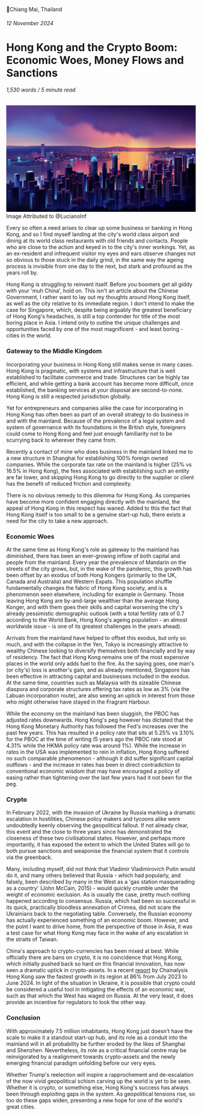 📍Chiang Mai, Thailand

###### 12 November 2024

# Hong Kong and the Crypto Boom: Economic Woes, Money Flows and Sanctions

###### 1,530 words / 5 minute read

![hong_kong](/static/hong_kong_002.jpg)
Image Attributed to @LucianoInf

Every so often a need arises to clear up some business or banking in Hong Kong, and so I find myself landing at the city's world class airport and dining at its world class restaurants with old friends and contacts. People who are close to the action and keyed in to the city's inner workings. Yet, as an ex-resident and infrequent visitor my eyes and ears observe changes not so obvious to those stuck in the daily grind, in the same way the ageing process is invisible from one day to the next, but stark and profound as the years roll by.

Hong Kong is struggling to reinvent itself. Before you boomers get all giddy with your 'muh China', hold on. This isn't an article about the Chinese Government, I rather want to lay out my thoughts around Hong Kong itself, as well as the city relative to its immediate region. I don't intend to make the case for Singapore, which, despite being arguably the greatest beneficiary of Hong Kong's headaches, is still a top contender for title of the most boring place in Asia. I intend only to outline the unique challenges and opportunities faced by one of the most magnificent - and least boring - cities in the world.

### Gateway to the Middle Kingdom

Incorporating your business in Hong Kong still makes sense in many cases. Hong Kong is pragmatic, with systems and infrastructure that is well established to facilitate commerce and trade. Structures can be highly tax efficient, and while getting a bank account has become more difficult, once established, the banking services at your disposal are second-to-none. Hong Kong is still a respected jurisdiction globally.

Yet for entrepreneurs and companies alike the case for incorporating in Hong Kong has often been as part of an overall strategy to do business in and with the mainland. Because of the prevalence of a legal system and system of governance with its foundations in the British style, foreigners could come to Hong Kong and feel just enough familiarity not to be scurrying back to wherever they came from.

Recently a contact of mine who does business in the mainland linked me to a new structure in Shanghai for establishing 100% foreign owned companies. While the corporate tax rate on the mainland is higher (25% vs 16.5% in Hong Kong), the fees associated with establishing such an entity are far lower, and skipping Hong Kong to go directly to the supplier or client has the benefit of reduced friction and complexity.

There is no obvious remedy to this dilemma for Hong Kong. As companies have become more confident engaging directly with the mainland, the appeal of Hong Kong in this respect has waned. Added to this the fact that Hong Kong itself is too small to be a genuine start-up hub, there exists a need for the city to take a new approach.

### Economic Woes

At the same time as Hong Kong's role as gateway to the mainland has diminished, there has been an ever-growing inflow of both capital and people from the mainland. Every year the prevalence of Mandarin on the streets of the city grows, but, in the wake of the pandemic, this growth has been offset by an exodus of both Hong Kongers (primarily to the UK, Canada and Australia) and Western Expats. This population shuffle fundamentally changes the fabric of Hong Kong society, and is a phenomenon seen elsewhere, including for example in Germany. Those leaving Hong Kong are by-and-large wealthier than the average Hong Konger, and with them goes their skills and capital worsening the city's already pessimistic demographic outlook (with a total fertility rate of 0.7 according to the World Bank, Hong Kong's ageing population - an almost worldwide issue - is one of its greatest challenges in the years ahead).

Arrivals from the mainland have helped to offset this exodus, but only so much, and with the collapse in the Yen, Tokyo is increasingly attractive to wealthy Chinese looking to diversify themselves both financially and by way of residency. The fact that Hong Kong remains one of the most expensive places in the world only adds fuel to the fire. As the saying goes, one man's (or city's) loss is another's gain, and as already mentioned, Singapore has been effective in attracting capital and businesses included in the exodus. At the same time, countries such as Malaysia with its sizeable Chinese diaspora and corporate structures offering tax rates as low as 3% (via the Labuan incorporation route), are also seeing an uptick in interest from those who might otherwise have stayed in the Fragrant Harbour.

While the economy on the mainland has been sluggish, the PBOC has adjusted rates downwards. Hong Kong's peg however has dictated that the Hong Kong Monetary Authority has followed the Fed's increases over the past few years. This has resulted in a policy rate that sits at 5.25% vs 3.10% for the PBOC at the time of writing (5 years ago the PBOC rate stood at 4.31% while the HKMA policy rate was around 1%). While the increase in rates in the USA was implemented to rein in inflation, Hong Kong suffered no such comparable phenomenon - although it did suffer significant capital outflows - and the increase in rates has been in direct contradiction to conventional economic wisdom that may have encouraged a policy of easing rather than tightening over the last few years had it not been for the peg.

### Crypto

In February 2022, with the invasion of Ukraine by Russia marking a dramatic escalation in hostilities, Chinese policy makers and tycoons alike were undoubtedly keenly observing the geopolitical fallout. If not already clear, this event and the close to three years since has demonstrated the closeness of these two civilisational states. However, and perhaps more importantly, it has exposed the extent to which the United States will go to both pursue sanctions and weaponise the financial system that it controls via the greenback.

Many, including myself, did not think that Vladimir Vladimirovich Putin would do it, and many others believed that Russia - which had popularly, and falsely, been described by many in the West as a 'gas station masquerading as a country' (John McCain, 2015) - would quickly crumble under the weight of economic exclusion. As is usually the case, pretty much nothing happened according to consensus. Russia, which had been so successful in its quick, practically bloodless annexation of Crimea, did not scare the Ukrainians back to the negotiating table. Conversely, the Russian economy has actually experienced something of an economic boom. However, and the point I want to drive home, from the perspective of those in Asia, it was a test case for what Hong Kong may face in the wake of any escalation in the straits of Taiwan.

China's approach to crypto-currencies has been mixed at best. While officially there are bans on crypto, it is no coincidence that Hong Kong, which initially pushed back so hard on this financial innovation, has now seen a dramatic uptick in crypto-assets. In a recent [report](https://www.chainalysis.com/blog/eastern-asia-crypto-adoption-2024/) by Chainalysis Hong Kong saw the fastest growth in its region at 86% from July 2023 to June 2024. In light of the situation in Ukraine, it is possible that crypto could be considered a useful tool in mitigating the effects of an economic war, such as that which the West has waged on Russia. At the very least, it does provide an incentive for regulators to look the other way.

### Conclusion

With approximately 7.5 million inhabitants, Hong Kong just doesn't have the scale to make it a standout start-up hub, and its role as a conduit into the mainland will in all probability be further eroded by the likes of Shanghai and Shenzhen. Nevertheless, its role as a critical financial centre may be reinvigorated by a realignment towards crypto-assets and the newly emerging financial paradigm unfolding before our very eyes.

Whether Trump's reelection will inspire a rapprochement and de-escalation of the now vivid geopolitical schism carving up the world is yet to be seen. Whether it is crypto, or something else, Hong Kong's success has always been through exploiting gaps in the system. As geopolitical tensions rise, so too do these gaps widen, presenting a new hope for one of the world's great cities.
